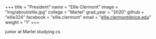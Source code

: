 +++
title = "President"
name = "Ellie Clermont"
image = "img/about/ellie.jpg"
college = "Martel"
grad_year = "2020"
github = "ellie324"
facebook = "ellie.clermont"
email = "ellie.clermont@rice.edu"
weight = "1"
+++

junior at Martel studying cs  
